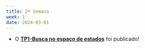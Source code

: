 ```yaml
---
title: 2ª Semana
week: 1
date: 2024-03-01
---
```


- O [**TP1-Busca no espaço de estados**](/assignments/tp1-busca) foi publicado!